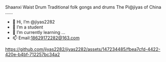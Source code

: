 Shaanxi Waist Drum
Traditional folk gongs and drums
The Pi@jiyas of China
......

- 👋 Hi, I’m @jiyas2282
- 👀 I’m a student
- 🌱 I’m currently learning ...
- 📫 Email:18629172282@163.com

<!---
jiyas2282/jiyas2282 is a ✨ special ✨ repository because its `README.md` (this file) appears on your GitHub profile.
You can click the Preview link to take a look at your changes.
--->


https://github.com/jiyas2282/jiyas2282/assets/147234485/fbea7cfd-4422-420e-b4bf-712257bc34a2

